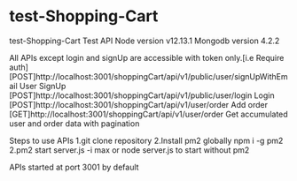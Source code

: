 # test-Shopping-Cart
test-Shopping-Cart Test API 
Node version v12.13.1
Mongodb version 4.2.2


All APIs except login and signUp are accessible with token only.[i.e Require auth]
[POST]http://localhost:3001/shoppingCart/api/v1/public/user/signUpWithEmail     User SignUp
[POST]http://localhost:3001/shoppingCart/api/v1/public/user/login               Login
[POST]http://localhost:3001/shoppingCart/api/v1/user/order                      Add order
[GET]http://localhost:3001/shoppingCart/api/v1/user/order                Get accumulated user and order data with pagination

Steps to use APIs
1.git clone repository
2.Install pm2 globally  npm i -g pm2
2.pm2 start  server.js -i max or node server.js to start without pm2
 
 APIs started at port 3001 by default
